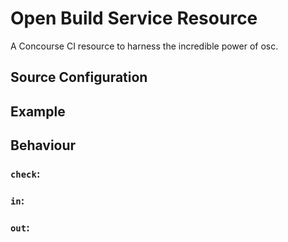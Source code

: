 # Open Build Service Resource

A Concourse CI resource to harness the incredible power of osc.

## Source Configuration

## Example

## Behaviour

### `check`:

### `in`:

### `out`:
